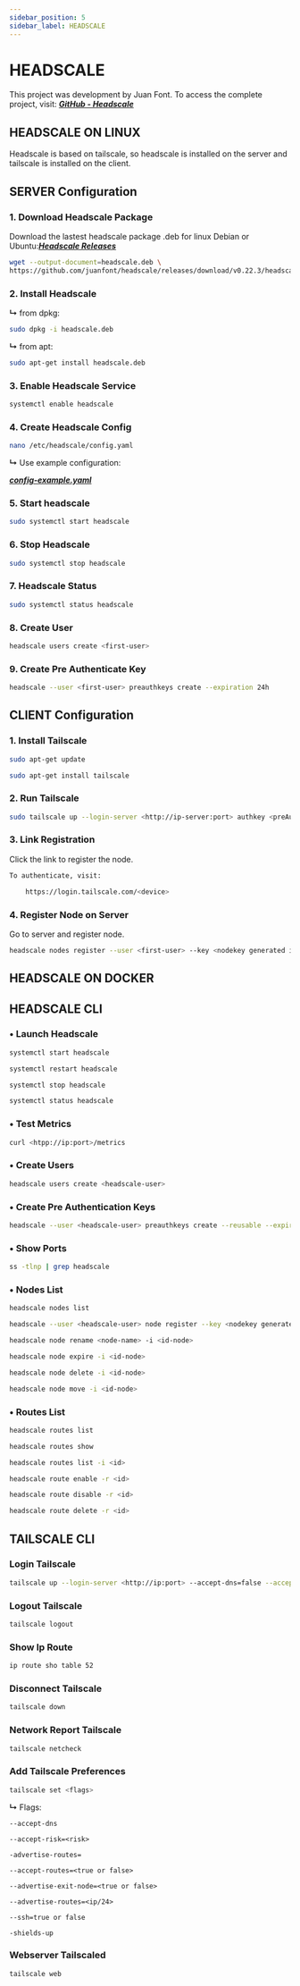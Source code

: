 ```yaml
---
sidebar_position: 5
sidebar_label: HEADSCALE
---
```


# HEADSCALE
This project was development by Juan Font. To access the complete project, visit: [***GitHub - Headscale***](https://github.com/juanfont/headscale)

## HEADSCALE ON LINUX
Headscale is based on tailscale, so headscale is installed on the server and tailscale is installed on the client.

## **SERVER Configuration**

### 1. Download Headscale Package
Download the lastest headscale package .deb for linux Debian or Ubuntu:[***Headscale Releases***](https://github.com/juanfont/headscale/releases)

```bash
wget --output-document=headscale.deb \
https://github.com/juanfont/headscale/releases/download/v0.22.3/headscale_0.22.3_linux_amd64.deb
```

### 2. Install Headscale

**↳** from dpkg:
```bash
sudo dpkg -i headscale.deb
```
**↳** from apt:
```bash
sudo apt-get install headscale.deb
```

### 3. Enable Headscale Service

```bash
systemctl enable headscale
```

### 4. Create Headscale Config

```bash
nano /etc/headscale/config.yaml
```

**↳** Use example configuration:  

[***config-example.yaml***](/darklab/configurations/config-example.yaml)

### 5. Start headscale

```bash
sudo systemctl start headscale
```

### 6. Stop Headscale

```bash
sudo systemctl stop headscale
```

### 7. Headscale Status

```bash
sudo systemctl status headscale
```

### 8. Create User

```bash
headscale users create <first-user>
```

### 9. Create Pre Authenticate Key

```bash
headscale --user <first-user> preauthkeys create --expiration 24h
```

## **CLIENT Configuration**

### 1. Install Tailscale

```bash
sudo apt-get update
```

```bash
sudo apt-get install tailscale
```

### 2. Run Tailscale 

```bash
sudo tailscale up --login-server <http://ip-server:port> authkey <preAuthKey> --accept-routes=true --accept-dns=false --advertise-routes=<ip/24>
```

### 3. Link Registration
Click the link to register the node.

```bash
To authenticate, visit:

	https://login.tailscale.com/<device>
```

### 4. Register Node on Server
Go to server and register node.

```bash
headscale nodes register --user <first-user> --key <nodekey generated in login tailscale>
```

## HEADSCALE ON DOCKER


## **HEADSCALE CLI**

### • Launch Headscale

```bash
systemctl start headscale
```

```bash
systemctl restart headscale
```

```bash
systemctl stop headscale
```

```bash
systemctl status headscale
```

### • Test Metrics

```bash
curl <htpp://ip:port>/metrics
```

### • Create Users

```bash
headscale users create <headscale-user>
```

### • Create Pre Authentication Keys

```bash
headscale --user <headscale-user> preauthkeys create --reusable --expiration <time-key>
```

### • Show Ports

```bash
ss -tlnp | grep headscale
```

### • Nodes List

```bash
headscale nodes list
```

```bash
headscale --user <headscale-user> node register --key <nodekey generated in login tailscale>
```


```bash
headscale node rename <node-name> -i <id-node>
```

```bash
headscale node expire -i <id-node>
```

```bash
headscale node delete -i <id-node>
```

```bash
headscale node move -i <id-node>
```

### • Routes List

```bash
headscale routes list
```

```bash
headscale routes show
```

```bash
headscale routes list -i <id>
```

```bash
headscale route enable -r <id>
```

```bash
headscale route disable -r <id>
```

```bash
headscale route delete -r <id>
```

## **TAILSCALE CLI**

### Login Tailscale

```bash
tailscale up --login-server <http://ip:port> --accept-dns=false --accept-routes=true --advertise-routes=<ip/24>
```

### Logout Tailscale

```bash
tailscale logout
```

### Show Ip Route

```bash
ip route sho table 52
```

### Disconnect Tailscale

```bash
tailscale down
```

### Network Report Tailscale

```bash
tailscale netcheck
```

### Add Tailscale Preferences

```bash
tailscale set <flags>
```

**↳** Flags:  

`--accept-dns`

`--accept-risk=<risk>`

`-advertise-routes=`

`--accept-routes=<true or false>`

`--advertise-exit-node=<true or false>`

`--advertise-routes=<ip/24>`

`--ssh=true or false`

`-shields-up`

### Webserver Tailscaled

```bash
tailscale web
```
